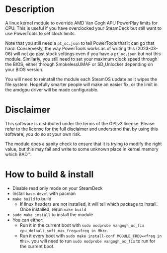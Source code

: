 # Description
A linux kernel module to override AMD Van Gogh APU PowerPlay limits for CPU.
This is useful if you have overclocked your SteamDeck but still want to use
PowerTools to set clock limits. 

Note that you still need a `pt_oc.json` to tell PowerTools that it can go that hard. Conservesly, the way PowerTools works as of writing this (2023-03-06) will not go past stock settings even if you have a `pt_oc.json` but not this module. Similarly, you still need to set your maximum clock speed through the BIOS, either through SmokelessUMAF or SD_Unlocker depending on your BIOS version.

You will need to reinstall the module each SteamOS update as it wipes the file system. Hopefully smarter people will make an easier fix, or the limit in the amdgpu driver will be made configurable.

# Disclaimer
This software is distributed under the terms of the GPLv3 license. Please refer to the license for the full disclaimer and understand that by using this software, you do so at your own risk.

The module does a sanity check to ensure that it is trying to modify the right value, but this may fail and write to some unknown place in kernel memory which BAD™.

# How to build & install
- Disable read only mode on your SteamDeck
- Install `base-devel` with pacman
- `make build` to build
    - If linux headers are not installed, it will tell which package to install.
      Once installed, rerun `make build`
- `sudo make install` to install the module
- You can either:
  - Run it in the current boot with `sudo modprobe vangogh_oc_fix cpu_default_soft_max_freq=<freq in Mhz>`. 
  - Run it every boot with `sudo make install-conf MODULE_FREQ=<freq in Mhz>`. you will need to run `sudo modprobe vangogh_oc_fix` to run for the current boot. 
